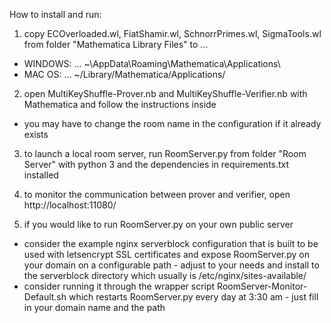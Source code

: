 How to install and run:

1. copy ECOverloaded.wl, FiatShamir.wl, SchnorrPrimes.wl, SigmaTools.wl from folder "Mathematica Library Files" to ...
- WINDOWS: ... ~\AppData\Roaming\Mathematica\Applications\
- MAC OS: ... ~/Library/Mathematica/Applications/

2. open MultiKeyShuffle-Prover.nb and MultiKeyShuffle-Verifier.nb with Mathematica and follow the instructions inside
- you may have to change the room name in the configuration if it already exists

3. to launch a local room server, run RoomServer.py from folder "Room Server" with python 3 and the dependencies in requirements.txt installed

4. to monitor the communication between prover and verifier, open http://localhost:11080/

5. if you would like to run RoomServer.py on your own public server
- consider the example nginx serverblock configuration that is built to be used with letsencrypt SSL certificates and expose RoomServer.py on your domain on a configurable path - adjust to your needs and install to the serverblock directory which usually is /etc/nginx/sites-available/
- consider running it through the wrapper script RoomServer-Monitor-Default.sh which restarts RoomServer.py every day at 3:30 am - just fill in your domain name and the path
